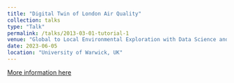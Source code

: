 ```yaml
---
title: "Digital Twin of London Air Quality"
collection: talks
type: "Talk"
permalink: /talks/2013-03-01-tutorial-1
venue: "Global to Local Environmental Exploration with Data Science and AI Innovations "
date: 2023-06-05
location: "University of Warwick, UK"
---
```


[More information here](https://warwick.ac.uk/research/data-science/warwick-data/news/events/global-to-local/)


